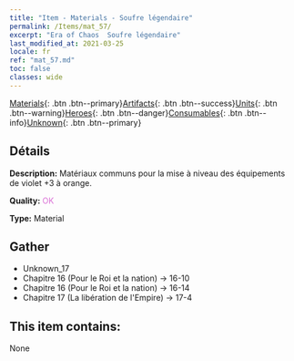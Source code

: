 ```yaml
---
title: "Item - Materials - Soufre légendaire"
permalink: /Items/mat_57/
excerpt: "Era of Chaos  Soufre légendaire"
last_modified_at: 2021-03-25
locale: fr
ref: "mat_57.md"
toc: false
classes: wide
---
```

 [Materials](/fr/Items/){: .btn .btn--primary}[Artifacts](/fr/Items/Artifacts/){: .btn .btn--success}[Units](/fr/Items/Units/){: .btn .btn--warning}[Heroes](/fr/Items/Heroes/){: .btn .btn--danger}[Consumables](/fr/Items/Consumables/){: .btn .btn--info}[Unknown](/fr/Items/Unknown/){: .btn .btn--primary}

## Détails
 **Description:** Matériaux communs pour la mise à niveau des équipements de violet +3 à orange.

 **Quality:** <span style="color: #DA70D6">OK</span>

 **Type:** Material

## Gather

*    Unknown_17 
*    Chapitre 16 (Pour le Roi et la nation) -> 16-10 
*    Chapitre 16 (Pour le Roi et la nation) -> 16-14 
*    Chapitre 17 (La libération de l'Empire) -> 17-4 

## This item contains:

  None

